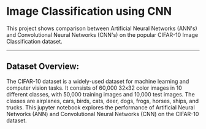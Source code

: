 # Image Classification using CNN

This project shows comparison between Artificial Neural Networks (ANN's) and Convolutional Neural Networks (CNN's) on the popular CIFAR-10 Image Classification dataset.

----
## Dataset Overview:
The CIFAR-10 dataset is a widely-used dataset for machine learning and computer vision tasks. It consists of 60,000 32x32 color images in 10 different classes, with 50,000 training images and 10,000 test images. The classes are airplanes, cars, birds, cats, deer, dogs, frogs, horses, ships, and trucks. This jupyter notebook explores the performance of Artificial Neural Networks (ANN) and Convolutional Neural Networks (CNN) on the CIFAR-10 dataset.
